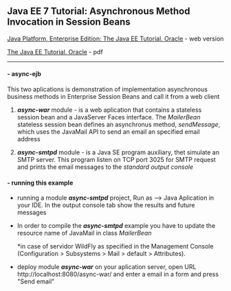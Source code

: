 ## Java EE 7 Tutorial:  Asynchronous Method Invocation in Session Beans

[Java Platform, Enterprise Edition: The Java EE Tutorial. Oracle](https://docs.oracle.com/javaee/7/tutorial/) - web version

[The Java EE Tutorial. Oracle](https://docs.oracle.com/javaee/7/JEETT.pdf) - pdf
___
#### - **async-ejb**

This two aplications is demonstration of implementation asynchronous business methods in Enterprise Session Beans and call it from a web client

1. __*async-war*__ module - is a web aplication that contains a stateless session bean and a JavaServer Faces interface. The *MailerBean* stateless session bean defines an asynchronus method, *sendMessage*, which uses the JavaMail API to send an email an specified email address

2. __*async-smtpd*__ module - is a Java SE program auxiliary, thet simulate an SMTP server. This program listen on TCP port 3025 for SMTP request and prints the email messages to the *standard output console*

#### - running this example

+ running a module __*async-smtpd*__ project, Run as --> Java Aplication in your IDE. In the output console tab show the results and future messages

+ In order to compile the __*async-smtpd*__ example you have to update the resource name of JavaMail in class *MailerBean*

  *in case of servidor WildFly as specified in the  Management Console (Configuration > Subsystems > Mail > default > Attributes).

+ deploy module __*async-war*__ on your aplication server, open URL http://localhost:8080/async-war/ and enter a email in a form and press "Send email"
